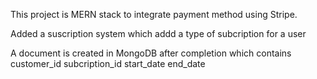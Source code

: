 This project is MERN stack to integrate payment method using Stripe.

Added a suscription system which addd a type of subcription for a user

A document is created in MongoDB after completion which contains customer_id subcription_id start_date end_date
